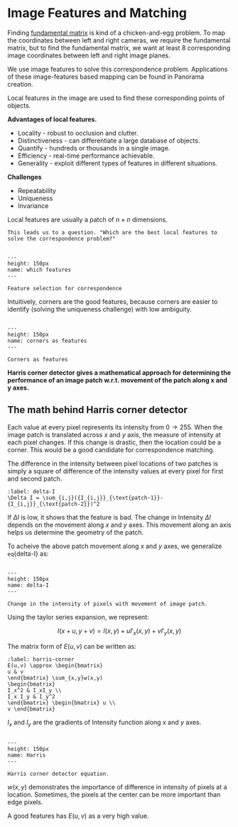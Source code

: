 # Image Features and Matching

Finding [fundamental matrix](image-rectification.html#the-fundamental-matrix) is kind of a chicken-and-egg problem. To map the coordinates between left and right cameras, we require the fundamental matrix, but to find the fundamental matrix, we want at least 8 corresponding image coordinates between left and right image planes.


We use image features to solve this correspondence problem. Applications of these image-features based mapping can be found in Panorama creation.

Local features in the image are used to find these corresponding points of objects.

**Advantages of local features.**

* Locality - robust to occlusion and clutter.
* Distinctiveness - can differentiate a large database of objects.
* Quantify - hundreds or thousands in a single image.
* Efficiency - real-time performance achievable.
* Generality - exploit different types of features in different situations.

**Challenges**
* Repeatability
* Uniqueness
* Invariance

Local features are usually a patch of $n \times n$ dimensions.

```{note} 
This leads us to a question. "Which are the best local features to solve the correspondence problem?"
```
```{figure} /imgs/which-features.PNG

---
height: 150px
name: which features
---

Feature selection for correspondence
```

Intuitively, <span class = 'high'>corners are the good features</span>, because corners are easier to identify (solving the uniqueness challenge) with low ambiguity.

```{figure} /imgs/corners-as-features.PNG

---
height: 150px
name: corners as features
---

Corners as features
```

**Harris corner detector gives a mathematical approach for determining the performance of an image patch w.r.t. movement of the patch along x and y axes.**

## The math behind Harris corner detector

Each value at every pixel represents its intensity from $0 \rightarrow 255$. When the image patch is translated across $x$ and $y$ axis, the measure of intensity at each pixel changes. If this change is drastic, then the location could be a corner. This would be a good candidate for correspondence matching.

The difference in the intensity between pixel locations of two patches is simply a <span class = 'high'>square of difference of the intensity values at every pixel for first and second patch.</span>

```{math}
:label: delta-I
\Delta I = \sum_{i,j}({I_{i,j}}_{\text{patch-1}}-{I_{i,j}}_{\text{patch-2}})^2
```

If $\Delta I$ is low, it shows that the feature is bad. The change in Intensity $\Delta I$ depends on the movement along $x$ and $y$ axes. This movement along an axis helps us determine the geometry of the patch.

To acheive the above patch movement along $x$ and $y$ axes, we generalize `eq`{delta-I} as:

```{figure} /imgs/delta-I.PNG

---
height: 150px
name: delta-I
---

Change in the intensity of pixels with movement of image patch.
```

Using the taylor series expansion, we represent: 

$$
I(x+u, y+v) = I(x,y)+ u{I'}_x(x,y) + v{I'}_y(x,y)
$$

The matrix form of $E(u,v)$ can be written as:

```{math}
:label: harris-corner
E(u,v) \approx \begin{bmatrix}
u & v
\end{bmatrix} \sum_{x,y}w(x,y)
\begin{bmatrix}
I_x^2 & I_xI_y \\
I_x I_y & I_y^2
\end{bmatrix} \begin{bmatrix} u \\
v \end{bmatrix}
```

$I_x$ and $I_y$ are the gradients of Intensity function along $x$ and $y$ axes.

```{figure} /imgs/E_u_v.PNG

---
height: 150px
name: Harris
---

Harris corner detector equation.
```

$w(x,y)$ demonstrates the importance of difference in intensity of pixels at a location. Sometimes, the pixels at the center can be more important than edge pixels.

<span class = 'high'>A good features has $E(u,v)$ as a very high value.</span>












